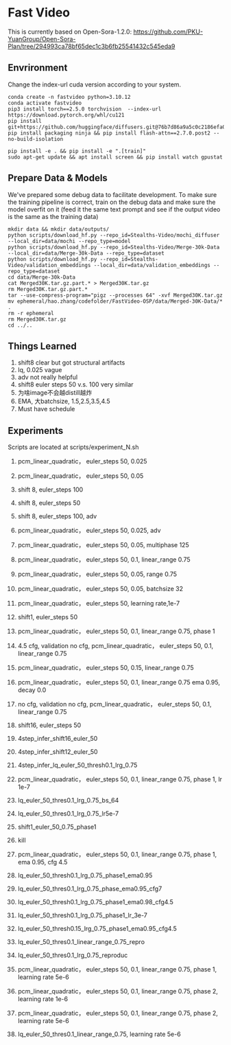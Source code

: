 # Fast Video
This is currently based on Open-Sora-1.2.0: https://github.com/PKU-YuanGroup/Open-Sora-Plan/tree/294993ca78bf65dec1c3b6fb25541432c545eda9

## Envrironment
Change the index-url cuda version according to your system.
```
conda create -n fastvideo python=3.10.12
conda activate fastvideo
pip3 install torch==2.5.0 torchvision  --index-url https://download.pytorch.org/whl/cu121
pip install git+https://github.com/huggingface/diffusers.git@76b7d86a9a5c0c2186efa09c4a67b5f5666ac9e3
pip install packaging ninja && pip install flash-attn==2.7.0.post2 --no-build-isolation 
```

```
pip install -e . && pip install -e ".[train]"
sudo apt-get update && apt install screen && pip install watch gpustat
```

## Prepare Data & Models
We've prepared some debug data to facilitate development. To make sure the training pipeline is correct, train on the debug data and make sure the model overfit on it (feed it the same text prompt and see if the output video is the same as the training data)

```
mkdir data && mkdir data/outputs/
python scripts/download_hf.py --repo_id=Stealths-Video/mochi_diffuser --local_dir=data/mochi --repo_type=model
python scripts/download_hf.py --repo_id=Stealths-Video/Merge-30k-Data --local_dir=data/Merge-30k-Data --repo_type=dataset
python scripts/download_hf.py --repo_id=Stealths-Video/validation_embeddings --local_dir=data/validation_embeddings --repo_type=dataset
cd data/Merge-30k-Data
cat Merged30K.tar.gz.part.* > Merged30K.tar.gz
rm Merged30K.tar.gz.part.*
tar --use-compress-program="pigz --processes 64" -xvf Merged30K.tar.gz
mv ephemeral/hao.zhang/codefolder/FastVideo-OSP/data/Merged-30K-Data/* .
rm -r ephemeral
rm Merged30K.tar.gz
cd ../..
```

## Things Learned 
1. shift8 clear but got structural artifacts
2. lq, 0.025 vague
3. adv not really helpful
4. shift8 euler steps 50 v.s. 100 very similar 
5.  为啥image不会越distill越炸
6. EMA, 大batchsize, 1.5,2.5,3.5,4.5
7. Must have schedule


## Experiments
Scripts are located at scripts/experiment_N.sh

1. pcm_linear_quadratic， euler_steps 50, 0.025
2. pcm_linear_quadratic， euler_steps 50, 0.05
3. shift 8, euler_steps 100
4. shift 8, euler_steps 50
5. shift 8, euler_steps 100, adv
6. pcm_linear_quadratic， euler_steps 50, 0.025, adv
7. pcm_linear_quadratic， euler_steps 50, 0.05, multiphase 125
8. pcm_linear_quadratic， euler_steps 50, 0.1, linear_range 0.75
9. pcm_linear_quadratic， euler_steps 50, 0.05, range 0.75
10. pcm_linear_quadratic， euler_steps 50, 0.05, batchsize 32
11. pcm_linear_quadratic， euler_steps 50, learning rate,1e-7
12. shift1, euler_steps 50

13. pcm_linear_quadratic， euler_steps 50, 0.1, linear_range 0.75, phase 1
14. 4.5 cfg, validation no cfg, pcm_linear_quadratic， euler_steps 50, 0.1, linear_range 0.75
15. pcm_linear_quadratic， euler_steps 50, 0.15, linear_range 0.75
16. pcm_linear_quadratic， euler_steps 50, 0.1, linear_range 0.75  ema 0.95, decay 0.0 


17. no cfg, validation no cfg, pcm_linear_quadratic， euler_steps 50, 0.1, linear_range 0.75
18. shift16, euler_steps 50

19. 4step_infer_shift16_euler_50
20. 4step_infer_shift12_euler_50
21. 4step_infer_lq_euler_50_thresh0.1_lrg_0.75
22. pcm_linear_quadratic， euler_steps 50, 0.1, linear_range 0.75, phase 1, lr 1e-7
23. lq_euler_50_thres0.1_lrg_0.75_bs_64
24. lq_euler_50_thres0.1_lrg_0.75_lr5e-7



25. shift1_euler_50_0.75_phase1
26. kill
27. pcm_linear_quadratic， euler_steps 50, 0.1, linear_range 0.75, phase 1, ema 0.95, cfg 4.5

28. lq_euler_50_thresh0.1_lrg_0.75_phase1_ema0.95
29. lq_euler_50_thres0.1_lrg_0.75_phase_ema0.95_cfg7
30. lq_euler_50_thresh0.1_lrg_0.75_phase1_ema0.98_cfg4.5
31. lq_euler_50_thresh0.1_lrg_0.75_phase1_lr_3e-7
32. lq_euler_50_thresh0.15_lrg_0.75_phase1_ema0.95_cfg4.5
33. lq_euler_50_thres0.1_linear_range_0.75_repro
34. lq_euler_50_thres0.1_lrg_0.75_reproduc

35. pcm_linear_quadratic， euler_steps 50, 0.1, linear_range 0.75, phase 1, learning rate 5e-6
36. pcm_linear_quadratic， euler_steps 50, 0.1, linear_range 0.75, phase 2, learning rate 1e-6
37. pcm_linear_quadratic， euler_steps 50, 0.1, linear_range 0.75, phase 2, learning rate 5e-6
38. lq_euler_50_thres0.1_linear_range_0.75, learning rate 5e-6